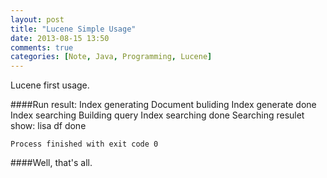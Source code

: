 ```yaml
---
layout: post
title: "Lucene Simple Usage"
date: 2013-08-15 13:50
comments: true
categories: [Note, Java, Programming, Lucene]
---
```

Lucene first usage.

<script src="https://gist.github.com/luoluo/18e6fc8b5c0d8244529b.js"></script>

####Run result:
	Index generating
	Document buliding
	Index generate done
	Index searching
	Building query
	Index searching done
	Searching resulet show:
	lisa df
	done
	
	Process finished with exit code 0
####Well, that's all.
